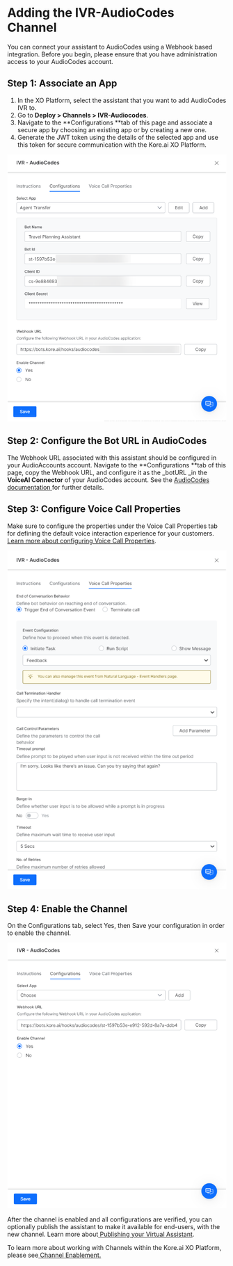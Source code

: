 # Adding the IVR-AudioCodes Channel

You can connect your assistant to AudioCodes using a Webhook based integration. Before you begin, please ensure that you have administration access to your AudioCodes account.


## Step 1: Associate an App

1. In the XO Platform, select the assistant that you want to add AudioCodes IVR to.
2. Go to **Deploy > Channels > IVR-Audiocodes**.
3. Navigate to the **Configurations **tab of this page and associate a secure app by choosing an existing app or by creating a new one.
4. Generate the JWT token using the details of the selected app and use this token for secure communication with the Kore.ai XO Platform.

 ![JWT token details](./images/ivr-audio-codes.png "JWT token details")


## Step 2: Configure the Bot URL in AudioCodes

The Webhook URL associated with this assistant should be configured in your AudioAccounts account. Navigate to the **Configurations **tab of this page, copy the Webhook URL, and configure it as the _botURL _in the **VoiceAI Connector** of your AudioCodes account. See the [AudioCodes documentation ](https://techdocs.audiocodes.com/voice-ai-connect/Content/VAIG_API/API_1.htm)for further details.

## Step 3: Configure Voice Call Properties

Make sure to configure the properties under the Voice Call Properties tab for defining the default voice interaction experience for your customers. [Learn more about configuring Voice Call Properties](https://developer.kore.ai/docs/bots/bot-builder-tool/dialog-task/voice-call-properties/).

 ![configure voice call properties](./images/ivr-audio-codes1.png "configure voice call properties")

## Step 4: Enable the Channel

On the Configurations tab, select Yes, then Save your configuration in order to enable the channel.

 ![enable ivr audio codes channel](./images/ivr-audio-codes2.png "enable ivr audio codes channel")

After the channel is enabled and all configurations are verified, you can optionally publish the assistant to make it available for end-users, with the new channel. Learn more about[ Publishing your Virtual Assistant](https://developer.kore.ai/docs/bots/publish/publishing-bot/).

To learn more about working with Channels within the Kore.ai XO Platform, please see[ Channel Enablement.](https://developer.kore.ai/docs/bots/channel-enablement/adding-channels-to-your-bot/)
